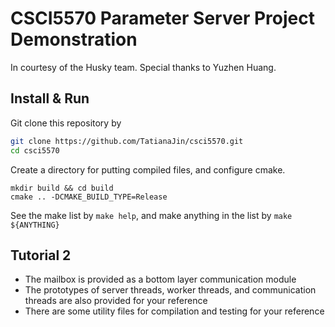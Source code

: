 # CSCI5570 Parameter Server Project Demonstration

In courtesy of the Husky team. Special thanks to Yuzhen Huang.

## Install & Run
Git clone this repository by
```sh
git clone https://github.com/TatianaJin/csci5570.git
cd csci5570
```
Create a directory for putting compiled files, and configure cmake.
```
mkdir build && cd build
cmake .. -DCMAKE_BUILD_TYPE=Release
```
See the make list by `make help`, and make anything in the list by `make ${ANYTHING}`

## Tutorial 2
* The mailbox is provided as a bottom layer communication module
* The prototypes of server threads, worker threads, and communication threads are also provided for your reference
* There are some utility files for compilation and testing for your reference
